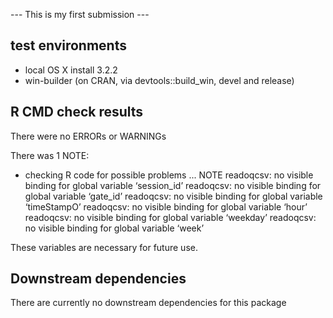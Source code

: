 --- This is my first submission ---

## test environments
* local OS X install 3.2.2
* win-builder (on CRAN, via devtools::build_win, devel and release)

## R CMD check results
There were no ERRORs or WARNINGs

There was 1 NOTE:

* checking R code for possible problems ... NOTE
  readoqcsv: no visible binding for global variable ‘session_id’
  readoqcsv: no visible binding for global variable ‘gate_id’
  readoqcsv: no visible binding for global variable ‘timeStampO’
  readoqcsv: no visible binding for global variable ‘hour’
  readoqcsv: no visible binding for global variable ‘weekday’
  readoqcsv: no visible binding for global variable ‘week’


These variables are necessary for future use.

## Downstream dependencies
There are currently no downstream dependencies for this package
